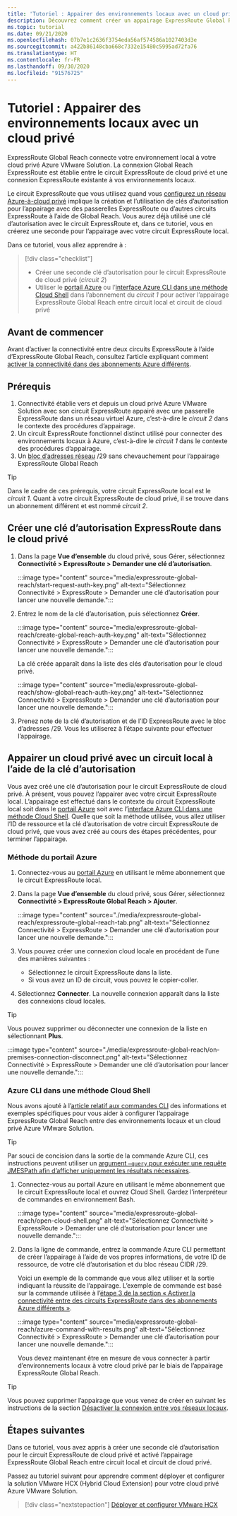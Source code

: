 ```yaml
---
title: 'Tutoriel : Appairer des environnements locaux avec un cloud privé'
description: Découvrez comment créer un appairage ExpressRoute Global Reach avec un cloud privé dans une solution Azure VMware Solution.
ms.topic: tutorial
ms.date: 09/21/2020
ms.openlocfilehash: 07b7e1c2636f3754eda56af574586a1027403d3e
ms.sourcegitcommit: a422b86148cba668c7332e15480c5995ad72fa76
ms.translationtype: HT
ms.contentlocale: fr-FR
ms.lasthandoff: 09/30/2020
ms.locfileid: "91576725"
---
```

# <a name="tutorial-peer-on-premises-environments-to-a-private-cloud"></a>Tutoriel : Appairer des environnements locaux avec un cloud privé

ExpressRoute Global Reach connecte votre environnement local à votre cloud privé Azure VMware Solution. La connexion Global Reach ExpressRoute est établie entre le circuit ExpressRoute de cloud privé et une connexion ExpressRoute existante à vos environnements locaux. 

Le circuit ExpressRoute que vous utilisez quand vous [configurez un réseau Azure-à-cloud privé](tutorial-configure-networking.md) implique la création et l’utilisation de clés d’autorisation pour l’appairage avec des passerelles ExpressRoute ou d’autres circuits ExpressRoute à l’aide de Global Reach. Vous aurez déjà utilisé une clé d’autorisation avec le circuit ExpressRoute et, dans ce tutoriel, vous en créerez une seconde pour l’appairage avec votre circuit ExpressRoute local.

Dans ce tutoriel, vous allez apprendre à :

> [!div class="checklist"]
> * Créer une seconde clé d’autorisation pour le circuit ExpressRoute de cloud privé (_circuit 2_)
> * Utiliser le [portail Azure](#azure-portal-method) ou l’[interface Azure CLI dans une méthode Cloud Shell](#azure-cli-in-a-cloud-shell-method) dans l’abonnement du _circuit 1_ pour activer l’appairage ExpressRoute Global Reach entre circuit local et circuit de cloud privé


## <a name="before-you-begin"></a>Avant de commencer

Avant d’activer la connectivité entre deux circuits ExpressRoute à l’aide d’ExpressRoute Global Reach, consultez l’article expliquant comment [activer la connectivité dans des abonnements Azure différents](../expressroute/expressroute-howto-set-global-reach-cli.md#enable-connectivity-between-expressroute-circuits-in-different-azure-subscriptions).  


## <a name="prerequisites"></a>Prérequis

1. Connectivité établie vers et depuis un cloud privé Azure VMware Solution avec son circuit ExpressRoute appairé avec une passerelle ExpressRoute dans un réseau virtuel Azure, c’est-à-dire le _circuit 2_ dans le contexte des procédures d’appairage.  
1. Un circuit ExpressRoute fonctionnel distinct utilisé pour connecter des environnements locaux à Azure, c’est-à-dire le _circuit 1_ dans le contexte des procédures d’appairage.
1. Un [bloc d’adresses réseau](../expressroute/expressroute-routing.md#ip-addresses-used-for-peerings) /29 sans chevauchement pour l’appairage ExpressRoute Global Reach

> [!TIP]
> Dans le cadre de ces prérequis, votre circuit ExpressRoute local est le _circuit 1_. Quant à votre circuit ExpressRoute de cloud privé, il se trouve dans un abonnement différent et est nommé _circuit 2_. 


## <a name="create-an-expressroute-authorization-key-in-the-private-cloud"></a>Créer une clé d’autorisation ExpressRoute dans le cloud privé

1. Dans la page **Vue d’ensemble** du cloud privé, sous Gérer, sélectionnez **Connectivité > ExpressRoute > Demander une clé d’autorisation**.

   :::image type="content" source="media/expressroute-global-reach/start-request-auth-key.png" alt-text="Sélectionnez Connectivité > ExpressRoute > Demander une clé d’autorisation pour lancer une nouvelle demande.":::

2. Entrez le nom de la clé d’autorisation, puis sélectionnez **Créer**. 

   :::image type="content" source="media/expressroute-global-reach/create-global-reach-auth-key.png" alt-text="Sélectionnez Connectivité > ExpressRoute > Demander une clé d’autorisation pour lancer une nouvelle demande.":::

   La clé créée apparaît dans la liste des clés d’autorisation pour le cloud privé. 

   :::image type="content" source="media/expressroute-global-reach/show-global-reach-auth-key.png" alt-text="Sélectionnez Connectivité > ExpressRoute > Demander une clé d’autorisation pour lancer une nouvelle demande.":::

3. Prenez note de la clé d’autorisation et de l’ID ExpressRoute avec le bloc d’adresses /29. Vous les utiliserez à l’étape suivante pour effectuer l’appairage. 

## <a name="peer-private-cloud-to-on-premises-using-authorization-key"></a>Appairer un cloud privé avec un circuit local à l’aide de la clé d’autorisation

Vous avez créé une clé d’autorisation pour le circuit ExpressRoute de cloud privé. À présent, vous pouvez l’appairer avec votre circuit ExpressRoute local.  L’appairage est effectué dans le contexte du circuit ExpressRoute local soit dans le [portail Azure](#azure-portal-method) soit avec l’[interface Azure CLI dans une méthode Cloud Shell](#azure-cli-in-a-cloud-shell-method). Quelle que soit la méthode utilisée, vous allez utiliser l’ID de ressource et la clé d’autorisation de votre circuit ExpressRoute de cloud privé, que vous avez créé au cours des étapes précédentes, pour terminer l’appairage.

### <a name="azure-portal-method"></a>Méthode du portail Azure

1. Connectez-vous au [portail Azure](https://portal.azure.com) en utilisant le même abonnement que le circuit ExpressRoute local.

1. Dans la page **Vue d’ensemble** du cloud privé, sous Gérer, sélectionnez **Connectivité > ExpressRoute Global Reach > Ajouter**.

   :::image type="content" source="./media/expressroute-global-reach/expressroute-global-reach-tab.png" alt-text="Sélectionnez Connectivité > ExpressRoute > Demander une clé d’autorisation pour lancer une nouvelle demande.":::

1. Vous pouvez créer une connexion cloud locale en procédant de l’une des manières suivantes :

   - Sélectionnez le circuit ExpressRoute dans la liste.
   - Si vous avez un ID de circuit, vous pouvez le copier-coller.

1. Sélectionnez **Connecter**. La nouvelle connexion apparaît dans la liste des connexions cloud locales.  

>[!TIP]
>Vous pouvez supprimer ou déconnecter une connexion de la liste en sélectionnant **Plus**.  
>
> :::image type="content" source="./media/expressroute-global-reach/on-premises-connection-disconnect.png" alt-text="Sélectionnez Connectivité > ExpressRoute > Demander une clé d’autorisation pour lancer une nouvelle demande.":::

### <a name="azure-cli-in-a-cloud-shell-method"></a>Azure CLI dans une méthode Cloud Shell

Nous avons ajouté à l’[article relatif aux commandes CLI](../expressroute/expressroute-howto-set-global-reach-cli.md) des informations et exemples spécifiques pour vous aider à configurer l’appairage ExpressRoute Global Reach entre des environnements locaux et un cloud privé Azure VMware Solution.  

> [!TIP]  
> Par souci de concision dans la sortie de la commande Azure CLI, ces instructions peuvent utiliser un [argument `–query` pour exécuter une requête JMESPath afin d’afficher uniquement les résultats nécessaires](https://docs.microsoft.com/cli/azure/query-azure-cli).


1. Connectez-vous au portail Azure en utilisant le même abonnement que le circuit ExpressRoute local et ouvrez Cloud Shell. Gardez l’interpréteur de commandes en environnement Bash.
 
   :::image type="content" source="media/expressroute-global-reach/open-cloud-shell.png" alt-text="Sélectionnez Connectivité > ExpressRoute > Demander une clé d’autorisation pour lancer une nouvelle demande.":::
 
2. Dans la ligne de commande, entrez la commande Azure CLI permettant de créer l’appairage à l’aide de vos propres informations, de votre ID de ressource, de votre clé d’autorisation et du bloc réseau CIDR /29. 

   Voici un exemple de la commande que vous allez utiliser et la sortie indiquant la réussite de l’appairage. L’exemple de commande est basé sur la commande utilisée à l’[étape 3 de la section « Activer la connectivité entre des circuits ExpressRoute dans des abonnements Azure différents »](../expressroute/expressroute-howto-set-global-reach-cli.md#enable-connectivity-between-expressroute-circuits-in-different-azure-subscriptions).

   :::image type="content" source="media/expressroute-global-reach/azure-command-with-results.png" alt-text="Sélectionnez Connectivité > ExpressRoute > Demander une clé d’autorisation pour lancer une nouvelle demande.":::
 
   Vous devez maintenant être en mesure de vous connecter à partir d’environnements locaux à votre cloud privé par le biais de l’appairage ExpressRoute Global Reach.

> [!TIP]
> Vous pouvez supprimer l’appairage que vous venez de créer en suivant les instructions de la section [Désactiver la connexion entre vos réseaux locaux](../expressroute/expressroute-howto-set-global-reach-cli.md#disable-connectivity-between-your-on-premises-networks).


## <a name="next-steps"></a>Étapes suivantes

Dans ce tutoriel, vous avez appris à créer une seconde clé d’autorisation pour le circuit ExpressRoute de cloud privé et activé l’appairage ExpressRoute Global Reach entre circuit local et circuit de cloud privé. 

Passez au tutoriel suivant pour apprendre comment déployer et configurer la solution VMware HCX (Hybrid Cloud Extension) pour votre cloud privé Azure VMware Solution.

> [!div class="nextstepaction"]
> [Déployer et configurer VMware HCX](tutorial-deploy-vmware-hcx.md)


<!-- LINKS - external-->

<!-- LINKS - internal -->
